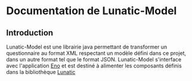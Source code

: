 # Documentation de Lunatic-Model

## Introduction

Lunatic-Model est une librairie java permettant de transformer un questionnaire au format XML respectant un modèle défini dans ce projet, dans un autre format tel que le format JSON.
Lunatic-Model s'interface avec l'application [Eno](https://github.com/InseeFr/Eno) et est destiné à alimenter les composants définis dans la bibliothèque [Lunatic](https://github.com/InseeFr/Lunatic)